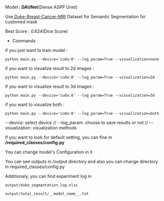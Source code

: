 Model : **DAUNet**(Dense ASPP Unet)

Use[ Duke-Breast-Cancer-MRI](https://wiki.cancerimagingarchive.net/pages/viewpage.action?pageId=70226903) Dataset for Semantic Segmentation for customed mask

Best Score : 0.624(Dice Score)


* Commands

if you just want to train model :

    python main.py --device='cuda:0' --log_param=True --visualization=none

if you want to visualize result to 2d images :

    python main.py --device='cuda:0' --log_param=True --visualization=2d

if you want to visualize result to 3d images :

    python main.py --device='cuda:0' --log_param=True --visualization=3d

if you want to visualize both :

    python main.py --device='cuda:0' --log_param=True --visualization=both


--device: select device // --log_param: choose to save results or not // --visualization: visualization methods


If you want to look for default setting, you can fine in **/required_classes/config.py**

You can change model's Configuration in it


You can see outputs in /output directory and also you can change directory in required_classes/config.py  


Additionaly, you can find experiment log in

    output/duke_segmantation_log.xlsx

    output/total_result/__model_name__.txt
